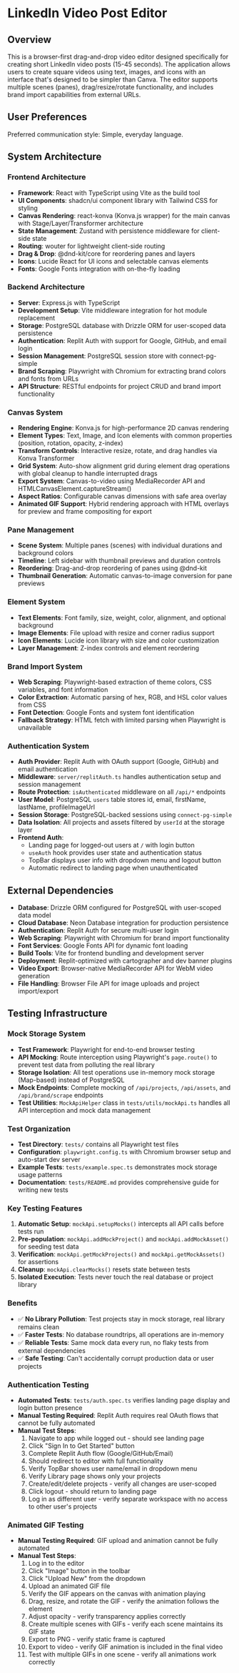 # LinkedIn Video Post Editor

## Overview

This is a browser-first drag-and-drop video editor designed specifically for creating short LinkedIn video posts (15-45 seconds). The application allows users to create square videos using text, images, and icons with an interface that's designed to be simpler than Canva. The editor supports multiple scenes (panes), drag/resize/rotate functionality, and includes brand import capabilities from external URLs.

## User Preferences

Preferred communication style: Simple, everyday language.

## System Architecture

### Frontend Architecture
- **Framework**: React with TypeScript using Vite as the build tool
- **UI Components**: shadcn/ui component library with Tailwind CSS for styling
- **Canvas Rendering**: react-konva (Konva.js wrapper) for the main canvas with Stage/Layer/Transformer architecture
- **State Management**: Zustand with persistence middleware for client-side state
- **Routing**: wouter for lightweight client-side routing
- **Drag & Drop**: @dnd-kit/core for reordering panes and layers
- **Icons**: Lucide React for UI icons and selectable canvas elements
- **Fonts**: Google Fonts integration with on-the-fly loading

### Backend Architecture
- **Server**: Express.js with TypeScript
- **Development Setup**: Vite middleware integration for hot module replacement
- **Storage**: PostgreSQL database with Drizzle ORM for user-scoped data persistence
- **Authentication**: Replit Auth with support for Google, GitHub, and email login
- **Session Management**: PostgreSQL session store with connect-pg-simple
- **Brand Scraping**: Playwright with Chromium for extracting brand colors and fonts from URLs
- **API Structure**: RESTful endpoints for project CRUD and brand import functionality

### Canvas System
- **Rendering Engine**: Konva.js for high-performance 2D canvas rendering
- **Element Types**: Text, Image, and Icon elements with common properties (position, rotation, opacity, z-index)
- **Transform Controls**: Interactive resize, rotate, and drag handles via Konva Transformer
- **Grid System**: Auto-show alignment grid during element drag operations with global cleanup to handle interrupted drags
- **Export System**: Canvas-to-video using MediaRecorder API and HTMLCanvasElement.captureStream()
- **Aspect Ratios**: Configurable canvas dimensions with safe area overlay
- **Animated GIF Support**: Hybrid rendering approach with HTML overlays for preview and frame compositing for export

### Pane Management
- **Scene System**: Multiple panes (scenes) with individual durations and background colors
- **Timeline**: Left sidebar with thumbnail previews and duration controls
- **Reordering**: Drag-and-drop reordering of panes using @dnd-kit
- **Thumbnail Generation**: Automatic canvas-to-image conversion for pane previews

### Element System
- **Text Elements**: Font family, size, weight, color, alignment, and optional background
- **Image Elements**: File upload with resize and corner radius support
- **Icon Elements**: Lucide icon library with size and color customization
- **Layer Management**: Z-index controls and element reordering

### Brand Import System
- **Web Scraping**: Playwright-based extraction of theme colors, CSS variables, and font information
- **Color Extraction**: Automatic parsing of hex, RGB, and HSL color values from CSS
- **Font Detection**: Google Fonts and system font identification
- **Fallback Strategy**: HTML fetch with limited parsing when Playwright is unavailable

### Authentication System
- **Auth Provider**: Replit Auth with OAuth support (Google, GitHub) and email authentication
- **Middleware**: `server/replitAuth.ts` handles authentication setup and session management
- **Route Protection**: `isAuthenticated` middleware on all `/api/*` endpoints
- **User Model**: PostgreSQL `users` table stores id, email, firstName, lastName, profileImageUrl
- **Session Storage**: PostgreSQL-backed sessions using `connect-pg-simple`
- **Data Isolation**: All projects and assets filtered by `userId` at the storage layer
- **Frontend Auth**: 
  - Landing page for logged-out users at `/` with login button
  - `useAuth` hook provides user state and authentication status
  - TopBar displays user info with dropdown menu and logout button
  - Automatic redirect to landing page when unauthenticated

## External Dependencies

- **Database**: Drizzle ORM configured for PostgreSQL with user-scoped data model
- **Cloud Database**: Neon Database integration for production persistence
- **Authentication**: Replit Auth for secure multi-user login
- **Web Scraping**: Playwright with Chromium for brand import functionality
- **Font Services**: Google Fonts API for dynamic font loading
- **Build Tools**: Vite for frontend bundling and development server
- **Deployment**: Replit-optimized with cartographer and dev banner plugins
- **Video Export**: Browser-native MediaRecorder API for WebM video generation
- **File Handling**: Browser File API for image uploads and project import/export

## Testing Infrastructure

### Mock Storage System
- **Test Framework**: Playwright for end-to-end browser testing
- **API Mocking**: Route interception using Playwright's `page.route()` to prevent test data from polluting the real library
- **Storage Isolation**: All test operations use in-memory mock storage (Map-based) instead of PostgreSQL
- **Mock Endpoints**: Complete mocking of `/api/projects`, `/api/assets`, and `/api/brand/scrape` endpoints
- **Test Utilities**: `MockApiHelper` class in `tests/utils/mockApi.ts` handles all API interception and mock data management

### Test Organization
- **Test Directory**: `tests/` contains all Playwright test files
- **Configuration**: `playwright.config.ts` with Chromium browser setup and auto-start dev server
- **Example Tests**: `tests/example.spec.ts` demonstrates mock storage usage patterns
- **Documentation**: `tests/README.md` provides comprehensive guide for writing new tests

### Key Testing Features
1. **Automatic Setup**: `mockApi.setupMocks()` intercepts all API calls before tests run
2. **Pre-population**: `mockApi.addMockProject()` and `mockApi.addMockAsset()` for seeding test data
3. **Verification**: `mockApi.getMockProjects()` and `mockApi.getMockAssets()` for assertions
4. **Cleanup**: `mockApi.clearMocks()` resets state between tests
5. **Isolated Execution**: Tests never touch the real database or project library

### Benefits
- ✅ **No Library Pollution**: Test projects stay in mock storage, real library remains clean
- ✅ **Faster Tests**: No database roundtrips, all operations are in-memory
- ✅ **Reliable Tests**: Same mock data every run, no flaky tests from external dependencies
- ✅ **Safe Testing**: Can't accidentally corrupt production data or user projects

### Authentication Testing
- **Automated Tests**: `tests/auth.spec.ts` verifies landing page display and login button presence
- **Manual Testing Required**: Replit Auth requires real OAuth flows that cannot be fully automated
- **Manual Test Steps**:
  1. Navigate to app while logged out - should see landing page
  2. Click "Sign In to Get Started" button
  3. Complete Replit Auth flow (Google/GitHub/Email)
  4. Should redirect to editor with full functionality
  5. Verify TopBar shows user name/email in dropdown menu
  6. Verify Library page shows only your projects
  7. Create/edit/delete projects - verify all changes are user-scoped
  8. Click logout - should return to landing page
  9. Log in as different user - verify separate workspace with no access to other user's projects

### Animated GIF Testing
- **Manual Testing Required**: GIF upload and animation cannot be fully automated
- **Manual Test Steps**:
  1. Log in to the editor
  2. Click "Image" button in the toolbar
  3. Click "Upload New" from the dropdown
  4. Upload an animated GIF file
  5. Verify the GIF appears on the canvas with animation playing
  6. Drag, resize, and rotate the GIF - verify the animation follows the element
  7. Adjust opacity - verify transparency applies correctly
  8. Create multiple scenes with GIFs - verify each scene maintains its GIF state
  9. Export to PNG - verify static frame is captured
  10. Export to video - verify GIF animation is included in the final video
  11. Test with multiple GIFs in one scene - verify all animations work correctly